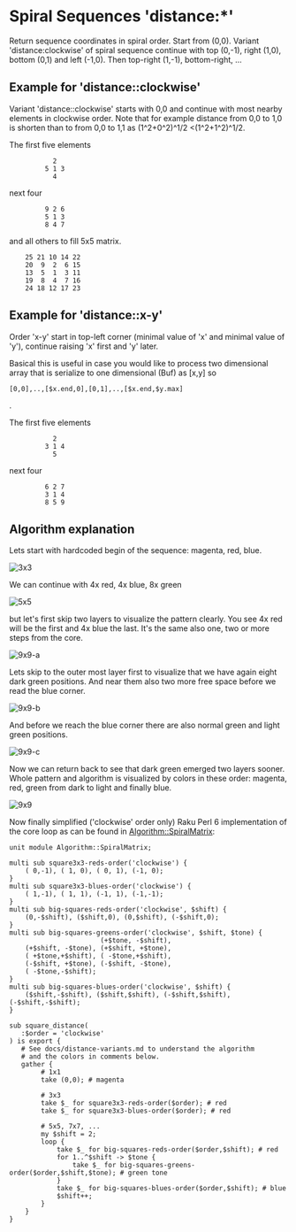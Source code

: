 # Spiral Sequences 'distance:*'

Return sequence coordinates in spiral order. Start from (0,0). 
Variant 'distance:clockwise' of spiral sequence continue with 
top (0,-1), right (1,0), bottom (0,1) and left (-1,0). Then 
top-right (1,-1), bottom-right, ...

## Example for 'distance::clockwise'

Variant 'distance::clockwise' starts with 0,0 and continue with most 
nearby elements in clockwise order. Note that for example distance 
from 0,0 to 1,0 is shorten than to from 0,0 to 1,1 as 
(1^2+0^2)^1/2 <(1^2+1^2)^1/2. 

The first five elements
```
           2
         5 1 3
           4  
```

next four
```
         9 2 6
         5 1 3
         8 4 7
```

and all others to fill 5x5 matrix.
```
    25 21 10 14 22
    20  9  2  6 15
    13  5  1  3 11
    19  8  4  7 16
    24 18 12 17 23

```

## Example for 'distance::x-y'

Order 'x-y' start in top-left corner (minimal value of 'x' and minimal
value of 'y'), continue raising 'x' first and 'y' later.

Basical this is useful in case you would like to process two dimensional
array that is serialize to one dimensional (Buf) as [x,y] so
```
[0,0],..,[$x.end,0],[0,1],..,[$x.end,$y.max]
```
.

The first five elements
```
           2
         3 1 4
           5
```

next four
```
         6 2 7
         3 1 4
         8 5 9
```


## Algorithm explanation

Lets start with hardcoded begin of the sequence: magenta, red, blue.

![3x3](./distance-variants-3x3.png)

We can continue with 4x red, 4x blue, 8x green

![5x5](./distance-variants-5x5.png)

but let's first skip two layers to visualize the pattern clearly. You 
see 4x red will be the first and 4x blue the last. It's the same also
one, two or more steps from the core.

![9x9-a](./distance-variants-9x9-a.png)

Lets skip to the outer most layer first to visualize that we have again
eight dark green positions. And near them also two more free space
before we read the blue corner.

![9x9-b](./distance-variants-9x9-b.png)

And before we reach the blue corner there are also normal green and
light green positions.

![9x9-c](./distance-variants-9x9-c.png)

Now we can return back to see that dark green emerged two layers sooner.
Whole pattern and algorithm is visualized by colors in these order:
magenta, red, green from dark to light and finally blue.

![9x9](./distance-variants-9x9.png)

Now finally simplified ('clockwise' order only) Raku Perl 6 
implementation of the core loop  as can be found in 
[Algorithm::SpiralMatrix](../lib/Algorithm/SpiralMatrix.pm6):

```perl6
unit module Algorithm::SpiralMatrix;

multi sub square3x3-reds-order('clockwise') {
    ( 0,-1), ( 1, 0), ( 0, 1), (-1, 0);
}
multi sub square3x3-blues-order('clockwise') {
    ( 1,-1), ( 1, 1), (-1, 1), (-1,-1);
}
multi sub big-squares-reds-order('clockwise', $shift) {
    (0,-$shift), ($shift,0), (0,$shift), (-$shift,0);
}
multi sub big-squares-greens-order('clockwise', $shift, $tone) {
                       (+$tone, -$shift),
    (+$shift, -$tone), (+$shift, +$tone),
    ( +$tone,+$shift), ( -$tone,+$shift),
    (-$shift, +$tone), (-$shift, -$tone),
    ( -$tone,-$shift);
}
multi sub big-squares-blues-order('clockwise', $shift) {
    ($shift,-$shift), ($shift,$shift), (-$shift,$shift), (-$shift,-$shift);
}

sub square_distance(
   :$order = 'clockwise'
) is export {
   # See docs/distance-variants.md to understand the algorithm
   # and the colors in comments below.
   gather {
        # 1x1
        take (0,0); # magenta

        # 3x3
        take $_ for square3x3-reds-order($order); # red
        take $_ for square3x3-blues-order($order); # red

        # 5x5, 7x7, ...
        my $shift = 2;
        loop {
            take $_ for big-squares-reds-order($order,$shift); # red
            for 1..^$shift -> $tone {
                take $_ for big-squares-greens-order($order,$shift,$tone); # green tone
            }
            take $_ for big-squares-blues-order($order,$shift); # blue
            $shift++;
        }
    }
}
```
